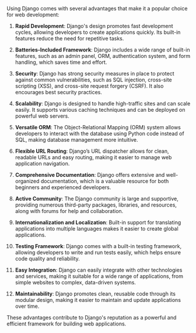 Using Django comes with several advantages that make it a popular choice for web development:

1. **Rapid Development**: Django's design promotes fast development cycles, allowing developers to create applications quickly. Its built-in features reduce the need for repetitive tasks.

2. **Batteries-Included Framework**: Django includes a wide range of built-in features, such as an admin panel, ORM, authentication system, and form handling, which saves time and effort.

3. **Security**: Django has strong security measures in place to protect against common vulnerabilities, such as SQL injection, cross-site scripting (XSS), and cross-site request forgery (CSRF). It also encourages best security practices.

4. **Scalability**: Django is designed to handle high-traffic sites and can scale easily. It supports various caching techniques and can be deployed on powerful web servers.

5. **Versatile ORM**: The Object-Relational Mapping (ORM) system allows developers to interact with the database using Python code instead of SQL, making database management more intuitive.

6. **Flexible URL Routing**: Django’s URL dispatcher allows for clean, readable URLs and easy routing, making it easier to manage web application navigation.

7. **Comprehensive Documentation**: Django offers extensive and well-organized documentation, which is a valuable resource for both beginners and experienced developers.

8. **Active Community**: The Django community is large and supportive, providing numerous third-party packages, libraries, and resources, along with forums for help and collaboration.

9. **Internationalization and Localization**: Built-in support for translating applications into multiple languages makes it easier to create global applications.

10. **Testing Framework**: Django comes with a built-in testing framework, allowing developers to write and run tests easily, which helps ensure code quality and reliability.

11. **Easy Integration**: Django can easily integrate with other technologies and services, making it suitable for a wide range of applications, from simple websites to complex, data-driven systems.

12. **Maintainability**: Django promotes clean, reusable code through its modular design, making it easier to maintain and update applications over time.

These advantages contribute to Django's reputation as a powerful and efficient framework for building web applications.
